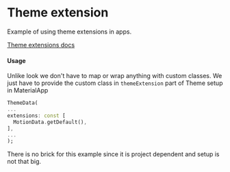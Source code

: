 # Theme extension

Example of using theme extensions in apps.

[Theme extensions docs](https://api.flutter.dev/flutter/material/ThemeExtension-class.html)

#### Usage

Unlike look we don't have to map or wrap anything with custom classes. We just have to provide
the custom class in `themeExtension` part of Theme setup in MaterialApp

```dart
ThemeData(
...
extensions: const [
  MotionData.getDefault(),
],
...
);
```

There is no brick for this example since it is project dependent and setup is not that big.